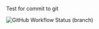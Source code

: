 Test for commit to git

![GitHub Workflow Status (branch)](https://img.shields.io/github/actions/workflow/status/aktcope4066/sem/main.yml?branch=master)